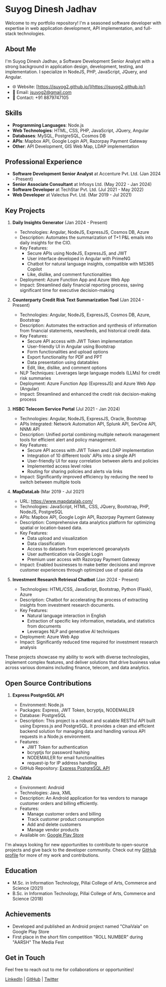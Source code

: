 # Suyog Dinesh Jadhav

Welcome to my portfolio repository! I'm a seasoned software developer with expertise in web application development, API implementation, and full-stack technologies.

## About Me

I'm Suyog Dinesh Jadhav, a Software Development Senior Analyst with a strong background in application design, development, testing, and implementation. I specialize in NodeJS, PHP, JavaScript, JQuery, and Angular.

- 🌐 Website: [https://jsuyog2.github.io/](https://jsuyog2.github.io/)
- 📧 Email: jsuyog2@gmail.com
- 📱 Contact: +91 8879747105

## Skills

- **Programming Languages**: Node.js
- **Web Technologies**: HTML, CSS, PHP, JavaScript, JQuery, Angular
- **Databases**: MySQL, PostgreSQL, Cosmos DB
- **APIs**: Mapbox API, Google Login API, Razorpay Payment Gateway
- **Other**: API Development, GIS Web Map, LDAP implementation

## Professional Experience

- **Software Development Senior Analyst** at Accenture Pvt. Ltd. (Jan 2024 - Present)
- **Senior Associate Consultant** at Infosys Ltd. (May 2022 - Jan 2024)
- **Software Developer** at TechStar Pvt. Ltd. (Jul 2021 - May 2022)
- **Web Developer** at Valectus Pvt. Ltd. (Mar 2019 - Jul 2021)

## Key Projects

1. **Daily Insights Generator** (Jan 2024 - Present)
   - Technologies: Angular, NodeJS, ExpressJS, Cosmos DB, Azure
   - Description: Automates the summarization of T+1 P&L emails into daily insights for the CIO.
   - Key Features:
     - Secure APIs using NodeJS, ExpressJS, and JWT
     - User interface developed in Angular with PrimeNG
     - Chatbot for natural language insights, compatible with MS365 Copilot
     - Like, dislike, and comment functionalities
   - Deployment: Azure Function App and Azure Web App
   - Impact: Streamlined daily financial reporting process, saving significant time for executive decision-making

2. **Counterparty Credit Risk Text Summarization Tool** (Jan 2024 - Present)
   - Technologies: Angular, NodeJS, ExpressJS, Cosmos DB, Azure, Bootstrap
   - Description: Automates the extraction and synthesis of information from financial statements, newsfeeds, and historical credit data.
   - Key Features:
     - Secure API access with JWT Token implementation
     - User-friendly UI in Angular using Bootstrap
     - Form functionalities and upload options
     - Export functionality for PDF and PPT
     - Data presentation using datatables
     - Edit, like, dislike, and comment options
   - NLP Techniques: Leverages large language models (LLMs) for credit risk summaries
   - Deployment: Azure Function App (ExpressJS) and Azure Web App (Angular)
   - Impact: Streamlined and enhanced the credit risk decision-making process

3. **HSBC Telecom Service Portal** (Jul 2021 - Jan 2024)
   - Technologies: Angular, NodeJS, ExpressJS, Oracle, Bootstrap
   - APIs Integrated: Network Automation API, Splunk API, SevOne API, NNMi API
   - Description: Unified portal combining multiple network management tools for efficient alert and policy management.
   - Key Features:
     - Secure API access with JWT Token and LDAP implementation
     - Integration of 10 different tools' APIs into a single API
     - User-friendly UI for easy correlation between alerts and policies
     - Implemented access level roles
     - Routing for sharing policies and alerts via links
   - Impact: Significantly improved efficiency by reducing the need to switch between multiple tools

4. **MapDataLab** (Mar 2019 - Jul 2021)
   - URL: https://www.mapdatalab.com/
   - Technologies: JavaScript, HTML, CSS, JQuery, Bootstrap, PHP, NodeJS, PostgreSQL
   - APIs: Mapbox API, Google Login API, Razorpay Payment Gateway
   - Description: Comprehensive data analytics platform for optimizing spatial or location-based data.
   - Key Features:
     - Data upload and visualization
     - Data classification
     - Access to datasets from experienced geoanalysts
     - User authentication via Google Login
     - Premium user access with Razorpay Payment Gateway
   - Impact: Enabled businesses to make better decisions and improve customer experiences through optimized use of spatial data

5. **Investment Research Retrieval Chatbot** (Jan 2024 - Present)
   - Technologies: HTML/CSS, JavaScript, Bootstrap, Python (Flask), Azure
   - Description: Chatbot for accelerating the process of extracting insights from investment research documents.
   - Key Features:
     - Natural language interaction in English
     - Extraction of specific key information, metadata, and statistics from documents
     - Leverages NLP and generative AI techniques
   - Deployment: Azure Web App
   - Impact: Significantly reduced time required for investment research analysis

These projects showcase my ability to work with diverse technologies, implement complex features, and deliver solutions that drive business value across various domains including finance, telecom, and data analytics.

## Open Source Contributions

1. **Express PostgreSQL API**
   - Environment: Node.js
   - Packages: Express, JWT Token, bcryptjs, NODEMAILER
   - Database: PostgreSQL
   - Description: This project is a robust and scalable RESTful API built using Express.js and PostgreSQL. It provides a clean and efficient backend solution for managing data and handling various API requests in a Node.js environment.
   - Features:
     - JWT Token for authentication
     - bcryptjs for password hashing
     - NODEMAILER for email functionalities
     - request-ip for IP address handling
   - GitHub Repository: [Express PostgreSQL API](https://github.com/jsuyog2/express-postgresql-api)

2. **ChaiVala**
   - Environment: Android
   - Technologies: Java, XML
   - Description: An Android application for tea vendors to manage customer orders and billing efficiently.
   - Features:
     - Manage customer orders and billing
     - Track customer product consumption
     - Add and delete customers
     - Manage vendor products
   - Available on: [Google Play Store](https://play.google.com/store/apps/details?id=com.jsuyog2.chaivala)

I'm always looking for new opportunities to contribute to open-source projects and give back to the developer community. Check out my [GitHub profile](https://github.com/jsuyog2) for more of my work and contributions.

## Education

- M.Sc. in Information Technology, Pillai College of Arts, Commerce and Science (2021)
- B.Sc. in Information Technology, Pillai College of Arts, Commerce and Science (2018)

## Achievements

- Developed and published an Android project named "ChaiVala" on Google Play Store
- First place in the short film competition "ROLL NUMBER" during "AARSH" The Media Fest

## Get in Touch

Feel free to reach out to me for collaborations or opportunities!

[LinkedIn](https://www.linkedin.com/in/suyogjadhav20) | [GitHub](https://github.com/jsuyog2) | [Twitter](https://x.com/jsuyog2)